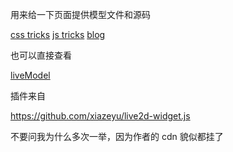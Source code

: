 用来给一下页面提供模型文件和源码

<a href="https://qishaoxuan.github.io/css_tricks/" target="_blank">css tricks</a>
<a href="https://qishaoxuan.github.io/js_tricks/" target="_blank">js tricks</a>
<a href="https://qishaoxuan.github.io/blog/" target="_blank">blog</a>

也可以直接查看

<a href="https://qishaoxuan.github.io/liveModel/">liveModel</a>

插件来自

https://github.com/xiazeyu/live2d-widget.js

不要问我为什么多次一举，因为作者的 cdn 貌似都挂了